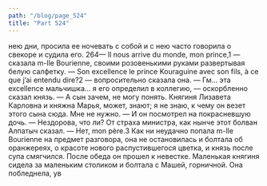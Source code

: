 ```yaml
---
path: "/blog/page_524"
title: "Part 524"
---
```


 нею дни, просила ее ночевать с собой и с нею часто говорила о свекоре и судила его.
264— Il nous arrive du monde, mon prince,1 — сказала m-lle Bourienne, своими розовенькими руками развертывая белую салфетку. — Son excellence le prince Kouraguine avec son fils, à ce que j’ai entendu dire?2 — вопросительно сказала она.
— Гм... эта excellence мальчишка... я его определил в коллегию, — оскорбленно сказал князь. — А сын зачем, не могу понять. Княгиня Лизавета Карловна и княжна Марья, может, знают; я не знаю, к чему он везет этого сына сюда. Мне не нужно. — И он посмотрел на покрасневшую дочь.
— Нездорова, что ли? От страха министра, как нынче этот болван Алпатыч сказал.
— Нет, mon père.3
Как ни неудачно попала m-lle Bourienne на предмет разговора, она не остановилась и болтала об оранжереях, о красоте нового распустившегося цветка, и князь после супа смягчился.
После обеда он прошел к невестке. Маленькая княгиня сидела за маленьким столиком и болтала с Машей, горничной. Она побледнела, ув
